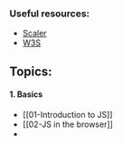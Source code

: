 
### Useful resources:

* [Scaler](https://www.scaler.com/topics/course/javascript-beginners/video/239/)
* [W3S](https://www.w3schools.com/js/)

## Topics:

#### 1. Basics
* [[01-Introduction to JS]]
* [[02-JS in the browser]]
* 